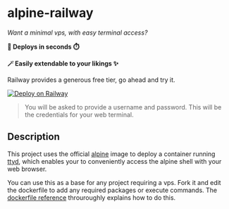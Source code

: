 # alpine-railway

*Want a minimal vps, with easy terminal access?*

**🚅 Deploys in seconds ⏱️**

**🪄 Easily extendable to your likings ✨**

Railway provides a generous free tier, go ahead and try it.

[![Deploy on Railway](https://railway.app/button.svg)](https://railway.app/template/E7oTLJ?referralCode=8sCkKx)

> You will be asked to provide a username and password. This will be the credentials for your web terminal.

## Description
This project uses the official [alpine](https://hub.docker.com/_/alpine) image to deploy a container running [ttyd](https://github.com/tsl0922/ttyd), which enables your to conveniently access the alpine shell with your web browser.

You can use this as a base for any project requiring a vps. Fork it and edit the dockerfile to add any required packages or execute commands. The [dockerfile reference](https://docs.docker.com/reference/dockerfile/) throuroughly explains how to do this.